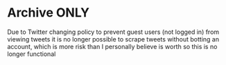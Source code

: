 <!-- # Twitter Discord webhook

This repo provides the code to locally host an instance of a Twitter crawler
that posts new tweets (including replies) to a selected Discord (or compatible)
webhook, with the option to ping one or several roles, adjustable time delays
between fetches and no reliance on the pricey official API.

## Setup

To setup the crawler:

- Download or `git clone` the repo
- Move the `example-config.toml` file to `config.toml` and edit it according to
  the comments provided.
- Run `pip install -r requirements.txt` to install all required packages.
- Setup playwright if you did not previously have it installed on your system by
  running `playwright install`, make sure your pip scripts folder is in `PATH`
  beforehand.
- After playwright is setup, run `python scrape.py` on the root to generate the
  `variables.toml` file.

Once this is finished you can run `python main.py` and your webhook should come
to life with the tweets of the account you selected in the `config.toml`. -->

# Archive ONLY

Due to Twitter changing policy to prevent guest users (not logged in) from
viewing tweets it is no longer possible to scrape tweets without botting an
account, which is more risk than I personally believe is worth so this is no
longer functional
